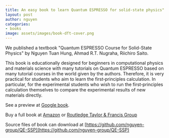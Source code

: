 ```yaml
---
title: An easy book to learn Quantum ESPRESSO for solid-state physics"
layout: post
author: nguyen
categories:
- books
image: assets/images/book-dft-cover.png
---
```


We published a textbook "Quantum ESPRESSO Course for Solid-State Physics" by Nguyen Tuan Hung, Ahmad R.T. Nugraha, Riichiro Saito.

This book is educationally designed for beginners in computational physics and materials science with many tutorials on Quantum ESPRESSO based on many tutorial courses in the world given by the authors. Therefore, it is very practical for students who aim to learn the first‐principles calculation. In particular, for the experimental students who wish to run the first‐principles calculation themselves to compare the experimental results of new materials directly.

See a preview at [Google book](https://books.google.com.tr/books?id=5pKdEAAAQBAJ&pg=PA#v=onepage&q&f=false).

Buy a full book at [Amazon](https://amzn.asia/d/diorvaG ) or [Routledge Taylor & Francis Group](https://www.routledge.com/Quantum-ESPRESSO-Course-for-Solid-State-Physics-A-Hands-On-Guide/Saito-Tuan-Hung-Tresna-Nugraha/p/book/9789814968379)

Source files of book can download at [https://github.com/nguyen-group/QE-SSP](https://github.com/nguyen-group/QE-SSP)
